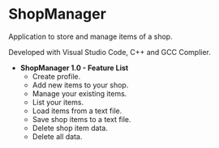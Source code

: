 # ShopManager

Application to store and manage items of a shop.

Developed with Visual Studio Code, C++ and GCC Complier.

- **ShopManager 1.0 - Feature List**
  - Create profile.
  - Add new items to your shop.
  - Manage your existing items.
  - List your items.
  - Load items from a text file.
  - Save shop items to a text file.
  - Delete shop item data.
  - Delete all data.
